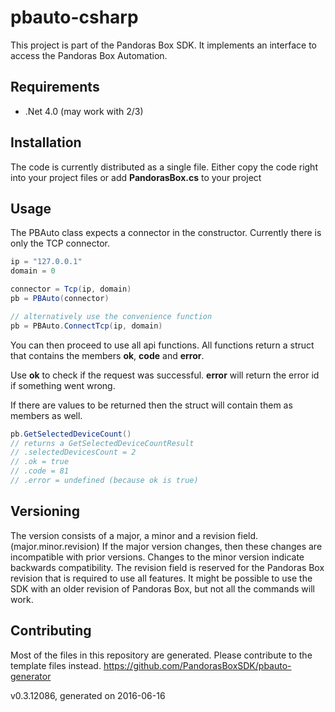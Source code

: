 # pbauto-csharp
This project is part of the Pandoras Box SDK. It implements an interface to access the Pandoras Box Automation.

## Requirements
* .Net 4.0 (may work with 2/3)

## Installation
The code is currently distributed as a single file. Either copy the code right into your project files or add **PandorasBox.cs** to your project

## Usage
The PBAuto class expects a connector in the constructor. Currently there is only the TCP connector.

```csharp
ip = "127.0.0.1"
domain = 0

connector = Tcp(ip, domain)
pb = PBAuto(connector)

// alternatively use the convenience function
pb = PBAuto.ConnectTcp(ip, domain)
```

You can then proceed to use all api functions. All functions return a struct that contains the members **ok**, **code** and **error**.

Use **ok** to check if the request was successful. **error** will return the error id if something went wrong.

If there are values to be returned then the struct will contain them as members as well.

```csharp
pb.GetSelectedDeviceCount()
// returns a GetSelectedDeviceCountResult
// .selectedDevicesCount = 2
// .ok = true
// .code = 81
// .error = undefined (because ok is true)
```

## Versioning
The version consists of a major, a minor and a revision field. (major.minor.revision)
If the major version changes, then these changes are incompatible with prior versions. Changes to the minor version indicate backwards compatibility. The revision field is reserved for the Pandoras Box revision that is required to use all features. It might be possible to use the SDK with an older revision of Pandoras Box, but not all the commands will work.

## Contributing
Most of the files in this repository are generated. Please contribute to the template files instead.
https://github.com/PandorasBoxSDK/pbauto-generator

v0.3.12086, generated on 2016-06-16